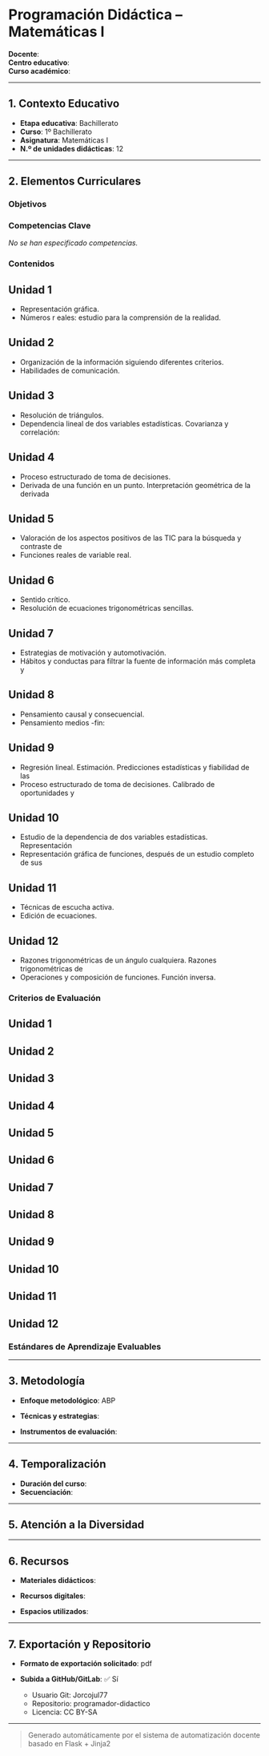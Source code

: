# Programación Didáctica – Matemáticas I

**Docente**:   
**Centro educativo**:   
**Curso académico**:   

---

## 1. Contexto Educativo

- **Etapa educativa**: Bachillerato
- **Curso**: 1º Bachillerato
- **Asignatura**: Matemáticas I
- **N.º de unidades didácticas**: 12

---

## 2. Elementos Curriculares

### Objetivos


### Competencias Clave

_No se han especificado competencias._


### Contenidos
## Unidad 1
- Representación gráfica.
- Números r eales: estudio para la comprensión de la realidad.

## Unidad 2
- Organización de la información siguiendo diferentes criterios.
- Habilidades de comunicación.

## Unidad 3
- Resolución de triángulos.
- Dependencia lineal de dos variables estadísticas. Covarianza y correlación:

## Unidad 4
- Proceso estructurado de toma de decisiones.
- Derivada de una función en un punto. Interpretación geométrica de la derivada

## Unidad 5
- Valoración de los aspectos positivos de las TIC para la búsqueda y contraste de
- Funciones reales de variable real.

## Unidad 6
- Sentido crítico.
- Resolución de ecuaciones trigonométricas sencillas.

## Unidad 7
- Estrategias de motivación y automotivación.
- Hábitos y conductas para filtrar la fuente de información más completa y

## Unidad 8
- Pensamiento causal y consecuencial.
- Pensamiento medios -fin:

## Unidad 9
- Regresión lineal. Estimación. Predicciones estadísticas y fiabilidad de las
- Proceso estructurado de toma de decisiones. Calibrado de oportunidades y

## Unidad 10
- Estudio de la dependencia de dos variables estadísticas. Representación
- Representación gráfica de funciones, después de un estudio completo de sus

## Unidad 11
- Técnicas de escucha activa.
- Edición de ecuaciones.

## Unidad 12
- Razones trigonométricas de un ángulo cualquiera. Razones trigonométricas de
- Operaciones y composición de funciones. Función inversa.

### Criterios de Evaluación
## Unidad 1


## Unidad 2


## Unidad 3


## Unidad 4


## Unidad 5


## Unidad 6


## Unidad 7


## Unidad 8


## Unidad 9


## Unidad 10


## Unidad 11


## Unidad 12


### Estándares de Aprendizaje Evaluables


---

## 3. Metodología

- **Enfoque metodológico**: ABP
- **Técnicas y estrategias**:  
  
- **Instrumentos de evaluación**: 

---

## 4. Temporalización

- **Duración del curso**: 
- **Secuenciación**:  
  

---

## 5. Atención a la Diversidad



---

## 6. Recursos

- **Materiales didácticos**:  
  
- **Recursos digitales**:  
  
- **Espacios utilizados**: 

---

## 7. Exportación y Repositorio

- **Formato de exportación solicitado**: pdf
- **Subida a GitHub/GitLab**: ✅ Sí

  - Usuario Git: Jorcojul77
  - Repositorio: programador-didactico
  - Licencia: CC BY-SA


---

> Generado automáticamente por el sistema de automatización docente basado en Flask + Jinja2